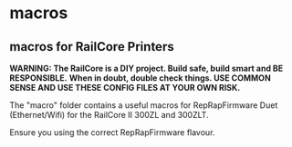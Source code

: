 # macros

## macros for RailCore Printers

**WARNING: The RailCore is a DIY project. Build safe, build smart and BE RESPONSIBLE.**
**When in doubt, double check things. USE COMMON SENSE AND USE THESE CONFIG FILES AT YOUR OWN RISK.**

The "macro" folder contains a useful macros for RepRapFirmware Duet (Ethernet/Wifi) for the RailCore II 300ZL and 300ZLT.

Ensure you using the correct RepRapFirmware flavour.
